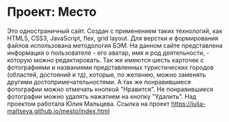 # Проект: Место

Это одностраничный сайт. Создан с применением таких технологий, как HTML5, CSS3, JavaScript, flex, grid layout. Для верстки и формирования файлов использована методология БЭМ.
На данном сайте представлена информация о пользователе - его аватар, имя и род деятельности, - которую можно редактировать. Так же имеются шесть карточек с фотографиями и названиями представленных туристических городов (областей, достояний и тд), которые, по желанию, можно заменять другими достопримечательностями. А так же понравившиеся фотографии можно отмечать кнопкой "Нравится". Не понравившиеся фотографии можно удалять нажатием на кнопку "Удалить".
Над проектом работала Юлия Мальцева.
Ссылка на проект https://julia-maltseva.github.io/mesto/index.html
